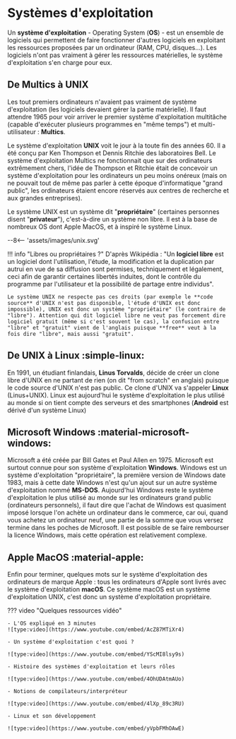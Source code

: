 # Systèmes d'exploitation

Un **système d'exploitation** - Operating System (**OS**) - est un ensemble de logiciels qui permettent de faire fonctionner d'autres logiciels en exploitant les ressources proposées par un ordinateur (RAM, CPU, disques...). Les logiciels n'ont pas vraiment à gérer les ressources matérielles, le système d'exploitation s'en charge pour eux.

## De Multics à UNIX

Les tout premiers ordinateurs n'avaient pas vraiment de système d'exploitation (les logiciels devaient gérer la partie matérielle). Il faut attendre 1965 pour voir arriver le premier système d'exploitation multitâche (capable d'exécuter plusieurs programmes en "même temps") et multi-utilisateur : **Multics**.

Le système d'exploitation **UNIX** voit le jour à la toute fin des années 60. Il a été conçu par Ken Thompson et Dennis Ritchie des laboratoires Bell. Le système d'exploitation Multics ne fonctionnait que sur des ordinateurs extrêmement chers, l'idée de Thompson et Ritchie était de concevoir un système d'exploitation pour les ordinateurs un peu moins onéreux (mais on ne pouvait tout de même pas parler à cette époque d'informatique "grand public", les ordinateurs étaient encore réservés aux centres de recherche et aux grandes entreprises). 

Le système UNIX est un système dit "**propriétaire**" (certaines personnes disent "**privateur**"), c'est-à-dire un système non libre. Il est à la base de nombreux OS dont Apple MacOS, et à inspiré le système Linux.

--8<-- 'assets/images/unix.svg'

!!! info "Libres ou propriétaires ?"
    D'après Wikipédia : "Un **logiciel libre** est un logiciel dont l'utilisation, l'étude, la modification et la duplication par autrui en vue de sa diffusion sont permises, techniquement et légalement, ceci afin de garantir certaines libertés induites, dont le contrôle du programme par l'utilisateur et la possibilité de partage entre individus". 

    Le système UNIX ne respecte pas ces droits (par exemple le **code source** d'UNIX n'est pas disponible, l'étude d'UNIX est donc impossible), UNIX est donc un système "propriétaire" (le contraire de "libre"). Attention qui dit logiciel libre ne veut pas forcement dire logiciel gratuit (même si c'est souvent le cas), la confusion entre "libre" et "gratuit" vient de l'anglais puisque **free** veut à la fois dire "libre", mais aussi "gratuit".

## De UNIX à Linux :simple-linux:

En 1991, un étudiant finlandais, **Linus Torvalds**, décide de créer un clone libre d'UNIX en ne partant de rien (on dit "from scratch" en anglais) puisque le code source d'UNIX n'est pas public. Ce clone d'UNIX va s'appeler **Linux** (Linus+UNIX). Linux est aujourd'hui le système d'exploitation le plus utilisé au monde si on tient compte des serveurs et des smartphones (**Android** est dérivé d'un système Linux)

## Microsoft Windows :material-microsoft-windows:

Microsoft a été créée par Bill Gates et Paul Allen en 1975. Microsoft est surtout connue pour son système d'exploitation **Windows**. Windows est un système d'exploitation "propriétaire", la première version de Windows date 1983, mais à cette date Windows n'est qu'un ajout sur un autre système d'exploitation nommé **MS-DOS**. Aujourd'hui Windows reste le système d'exploitation le plus utilisé au monde sur les ordinateurs grand public (ordinateurs personnels), il faut dire que l'achat de Windows est quasiment imposé lorsque l'on achète un ordinateur dans le commerce, car oui, quand vous achetez un ordinateur neuf, une partie de la somme que vous versez termine dans les poches de Microsoft. Il est possible de se faire rembourser la licence Windows, mais cette opération est relativement complexe.

## Apple MacOS :material-apple:

Enfin pour terminer, quelques mots sur le système d'exploitation des ordinateurs de marque Apple : tous les ordinateurs d'Apple sont livrés avec le système d'exploitation **macOS**. Ce système macOS est un système d'exploitation UNIX, c'est donc un système d'exploitation propriétaire.


??? video "Quelques ressources vidéo"

    - L'OS expliqué en 3 minutes
    ![type:video](https://www.youtube.com/embed/AcZ87MTiXr4)

    - Un système d'exploitation c'est quoi ?

    ![type:video](https://www.youtube.com/embed/YScMI8lsy9s)

    - Histoire des systèmes d'exploitation et leurs rôles
    
    ![type:video](https://www.youtube.com/embed/4OhUDAtmAUo)

    - Notions de compilateurs/interpréteur 

    ![type:video](https://www.youtube.com/embed/4lXp_89c3RU)

    - Linux et son développement 

    ![type:video](https://www.youtube.com/embed/yVpbFMhOAwE)